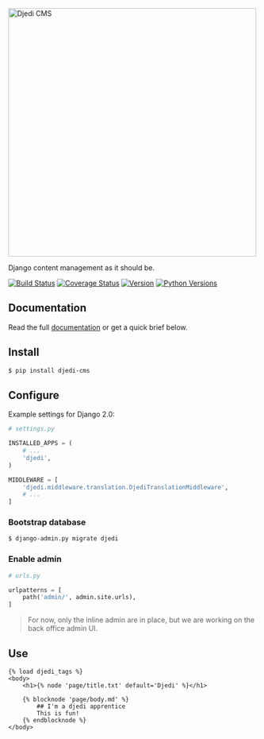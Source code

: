<img alt="Djedi CMS" src="https://djedi-cms.org/_static/djedi-landscape.svg" width="500"/>

Django content management as it should be.

[![Build Status](https://travis-ci.org/5monkeys/djedi-cms.svg?branch=master)](https://travis-ci.org/5monkeys/djedi-cms)
[![Coverage Status](https://coveralls.io/repos/5monkeys/djedi-cms/badge.svg?branch=master&service=github)](https://coveralls.io/github/5monkeys/djedi-cms?branch=master)
[![Version](https://img.shields.io/pypi/v/djedi-cms.svg)](https://pypi.python.org/pypi/djedi-cms/)
[![Python Versions](https://img.shields.io/pypi/pyversions/djedi-cms.svg)](https://pypi.python.org/pypi/djedi-cms/)


## Documentation

Read the full [documentation][docs] or get a quick brief below.


## Install

```sh
$ pip install djedi-cms
```

## Configure

Example settings for Django 2.0:

```python
# settings.py

INSTALLED_APPS = (
    # ...
    'djedi',
)

MIDDLEWARE = [
    'djedi.middleware.translation.DjediTranslationMiddleware',
    # ...
]
```

### Bootstrap database

```sh
$ django-admin.py migrate djedi
```

### Enable admin

```python
# urls.py

urlpatterns = [
    path('admin/', admin.site.urls),
]
```

> For now, only the inline admin are in place, but we are working on the back office admin UI.


## Use

```django
{% load djedi_tags %}
<body>
    <h1>{% node 'page/title.txt' default='Djedi' %}</h1>

    {% blocknode 'page/body.md' %}
        ## I'm a djedi apprentice
        This is fun!
    {% endblocknode %}
</body>
```

[docs]: http://5monkeys.github.io/djedi-cms/
[content-io]: https://github.com/5monkeys/content-io/
